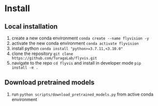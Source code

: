 # Install

## Local installation

1. create a new conda environment `conda create --name flyvision -y`
2. activate the new conda environment `conda activate flyvision`
3. install python `conda install "python>=3.7.11,<3.10.0"`
4. clone the repository `git clone https://github.com/TuragaLab/flyvis.git`
5. navigate to the repo `cd flyvis` and install in developer mode `pip install -e .`

## Download pretrained models

1. run `python scripts/download_pretrained_models.py` from active conda environment